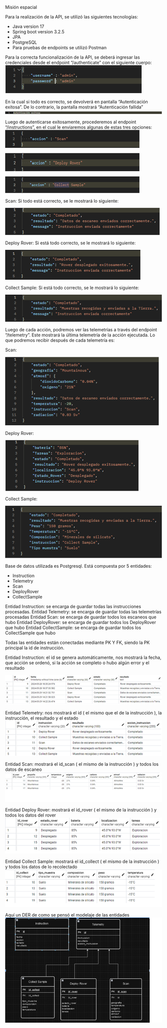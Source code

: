 Misión espacial

Para la realización de la API, se utilizó las siguientes tecnologías:
- Java version 17
- Spring boot version 3.2.5
- JPA
- PostgreSQL
- Para pruebas de endpoints se utilizó Postman

Para la correcta funcionalización de la API, se deberá ingresar las credenciales desde el endpoint “/authenticate” con el siguiente cuerpo:
![autenticacion](https://github.com/IvanSandiyu/MisionEspacial/blob/main/img/authenticate.png)

En la cual si todo es correcto, se devolverá en pantalla “Autenticación exitosa”. De lo contrario, la pantalla mostrará “Autenticación fallida”
![autenticacionexitosa](https://github.com/IvanSandiyu/MisionEspacial/blob/main/img/auexitosa.png)

Luego de autenticarse exitosamente, procederemos al endpoint “/instructions”, en el cual le enviaremos algunas de estas tres opciones:
![scan](https://github.com/IvanSandiyu/MisionEspacial/blob/main/img/scan.png)


![deply](https://github.com/IvanSandiyu/MisionEspacial/blob/main/img/deply.png)


![collect](https://github.com/IvanSandiyu/MisionEspacial/blob/main/img/collect.png)


Scan: Si todo está correcto, se le mostrará lo siguiente:


![resulScan](https://github.com/IvanSandiyu/MisionEspacial/blob/main/img/resultadoScan.png)


Deploy Rover: Si está todo correcto, se le mostrará lo siguiente:


![resulRover](https://github.com/IvanSandiyu/MisionEspacial/blob/main/img/resultadoRover.png)



Collect Sample: Si está todo correcto, se le mostrará lo siguiente:


![resulCollect](https://github.com/IvanSandiyu/MisionEspacial/blob/main/img/resultsample.png)



Luego de cada acción, podremos ver las telemetrías a través del endpoint “/telemetry”. Este mostrará la última telemetría de la acción ejecutada. Lo que podremos recibir después de cada telemetría es:


Scan: 


![telscan](https://github.com/IvanSandiyu/MisionEspacial/blob/main/img/telscan.png)


Deploy Rover:


![telrover](https://github.com/IvanSandiyu/MisionEspacial/blob/main/img/telrover.png)


Collect Sample:


![telsample](https://github.com/IvanSandiyu/MisionEspacial/blob/main/img/telsample.png)


Base de datos utilizada es Postgresql. Está compuesta por 5 entidades:
- Instruction
- Telemetry
- Scan
- DeployRover
- CollectSample

Entidad Instruction: se encarga de guardar todas las instrucciones procesadas.
Entidad Telemetry: se encarga de guardar todas las telemetrías procesadas
Entidad Scan: se encarga de guardar todos los escaneos que hubo
Entidad DeployRover: se encarga de guardar todos los DeployRover que hubo
Entidad CollectSample: se encarga de guardar todos los CollectSample que hubo

Todas las entidades están conectadas mediante PK Y FK, siendo la PK principal la id de instrucción.

Entidad Instruction: el id se genera automáticamente, nos mostrará la fecha, que acción se ordenó, si la acción se completo o hubo algún error y el resultado


![inst](https://github.com/IvanSandiyu/MisionEspacial/blob/main/img/binst.png)



Entidad Telemetry: nos mostrará el id ( el mismo que el de la instrucción ), la instrucción, el resultado y el estado
![tel](https://github.com/IvanSandiyu/MisionEspacial/blob/main/img/btel.png)


Entidad Scan: mostrará el id_scan ( el mismo de la instrucción ) y todos los datos de escaneo
![scan](https://github.com/IvanSandiyu/MisionEspacial/blob/main/img/bScan.png)


Entidad Deploy Rover: mostrará el id_rover ( el mismo de la instrucción ) y todos los datos del rover
![rover](https://github.com/IvanSandiyu/MisionEspacial/blob/main/img/bdeploy.png)


Entidad Collect Sample: mostrará el id_collect ( el mismo de la instrucción ) y todos los datos de lo recolectado
![sample](https://github.com/IvanSandiyu/MisionEspacial/blob/main/img/bcollect.png)

Aquí un DER de como se pensó el modelaje de las entidades
![der](https://github.com/IvanSandiyu/MisionEspacial/blob/main/img/der.png)
